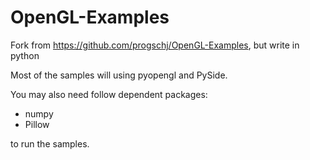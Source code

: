 OpenGL-Examples
====================

Fork from https://github.com/progschj/OpenGL-Examples, but write in python

Most of the samples will using pyopengl and PySide.

You may also need follow dependent packages:

* numpy
* Pillow

to run the samples.

